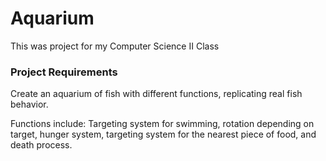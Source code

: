 # Aquarium
This was project for my Computer Science II Class
<h3>Project Requirements</h3>
<p>Create an aquarium of fish with different functions, replicating real fish behavior.</p>
<p>Functions include: Targeting system for swimming, rotation depending on target, hunger system, targeting system for the nearest piece of food, and death process.</p>

